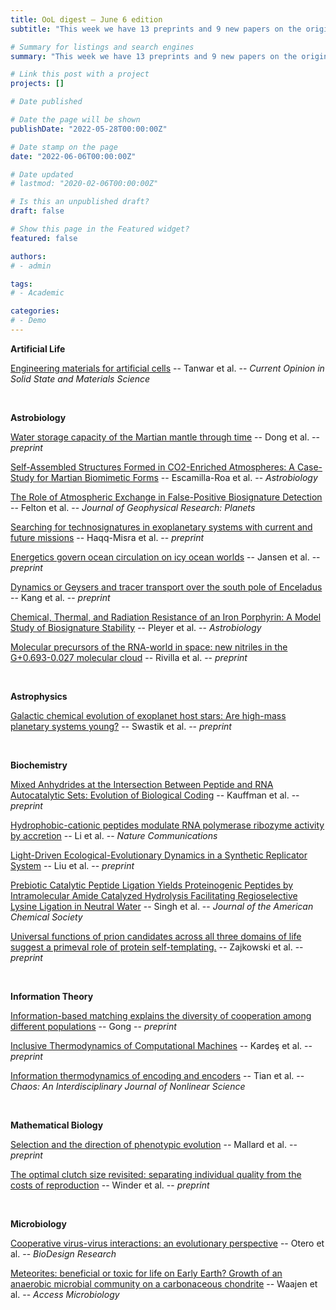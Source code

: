 ```yaml
---
title: OoL digest — June 6 edition
subtitle: "This week we have 13 preprints and 9 new papers on the origin of life. Enjoy!"

# Summary for listings and search engines
summary: "This week we have 13 preprints and 9 new papers on the origin of life. Enjoy!"

# Link this post with a project
projects: []

# Date published

# Date the page will be shown
publishDate: "2022-05-28T00:00:00Z"

# Date stamp on the page
date: "2022-06-06T00:00:00Z"

# Date updated
# lastmod: "2020-02-06T00:00:00Z"

# Is this an unpublished draft?
draft: false

# Show this page in the Featured widget?
featured: false

authors:
# - admin

tags:
# - Academic

categories:
# - Demo
---
```


**Artificial Life**

[Engineering materials for artificial cells](https://doi.org/10.1016/j.cossms.2022.101004) -- Tanwar et al. -- *Current Opinion in Solid State and Materials Science*

<br>

**Astrobiology**

[Water storage capacity of the Martian mantle through time](https://doi.org/10.48550/arXiv.2205.15450) -- Dong et al. -- *preprint*

[Self-Assembled Structures Formed in CO2-Enriched Atmospheres: A Case-Study for Martian Biomimetic Forms](https://doi.org/10.1089/ast.2021.0123) -- Escamilla-Roa et al. -- *Astrobiology*

[The Role of Atmospheric Exchange in False-Positive Biosignature Detection](https://doi.org/10.1029/2021JE006853) -- Felton et al. -- *Journal of Geophysical Research: Planets*

[Searching for technosignatures in exoplanetary systems with current and future missions](https://doi.org/10.48550/arXiv.2206.00030) -- Haqq-Misra et al. -- *preprint*

[Energetics govern ocean circulation on icy ocean worlds](https://doi.org/10.48550/arXiv.2206.00732) -- Jansen et al. -- *preprint*

[Dynamics or Geysers and tracer transport over the south pole of Enceladus](https://doi.org/10.48550/arXiv.2205.15732) -- Kang et al. -- *preprint*

[Chemical, Thermal, and Radiation Resistance of an Iron Porphyrin: A Model Study of Biosignature Stability](https://doi.org/10.1089/ast.2021.0144) -- Pleyer et al. -- *Astrobiology*

[Molecular precursors of the RNA-world in space: new nitriles in the G+0.693-0.027 molecular cloud](https://doi.org/10.48550/arXiv.2206.01053) -- Rivilla et al. -- *preprint*

<br>

**Astrophysics**

[Galactic chemical evolution of exoplanet host stars: Are high-mass planetary systems young?](https://doi.org/10.48550/arXiv.2205.15793) -- Swastik et al. -- *preprint*

<br>

**Biochemistry**

[Mixed Anhydrides at the Intersection Between Peptide and RNA Autocatalytic Sets: Evolution of Biological Coding](https://doi.org/10.31219/osf.io/mev9d) -- Kauffman et al. -- *preprint*

[Hydrophobic-cationic peptides modulate RNA polymerase ribozyme activity by accretion](https://doi.org/10.1038/s41467-022-30590-3) -- Li et al. -- *Nature Communications*

[Light-Driven Ecological-Evolutionary Dynamics in a Synthetic Replicator System](https://chemrxiv.org/engage/chemrxiv/article-details/6295c110e2ef7a0097f27687) -- Liu et al. -- *preprint*

[Prebiotic Catalytic Peptide Ligation Yields Proteinogenic Peptides by Intramolecular Amide Catalyzed Hydrolysis Facilitating Regioselective Lysine Ligation in Neutral Water](https://doi.org/10.1021/jacs.2c03486) -- Singh et al. -- *Journal of the American Chemical Society*

[Universal functions of prion candidates across all three domains of life suggest a primeval role of protein self-templating.](https://doi.org/10.1101/2022.05.30.493841) -- Zajkowski et al. -- *preprint*

<br>

**Information Theory**

[Information-based matching explains the diversity of cooperation among different populations](https://doi.org/10.48550/arXiv.2206.00788) -- Gong -- *preprint*

[Inclusive Thermodynamics of Computational Machines](https://doi.org/10.48550/arXiv.2206.01165) -- Kardeş et al. -- *preprint*

[Information thermodynamics of encoding and encoders](https://doi.org/10.1063/5.0068115) -- Tian et al. -- *Chaos: An Interdisciplinary Journal of Nonlinear Science*

<br>

**Mathematical Biology**

[Selection and the direction of phenotypic evolution](https://www.biorxiv.org/content/10.1101/2022.05.28.493855v1) -- Mallard et al. -- *preprint*

[The optimal clutch size revisited: separating individual quality from the costs of reproduction](https://doi.org/10.1101/2022.05.30.493969) -- Winder et al. -- *preprint*

<br>

**Microbiology**

[Cooperative virus-virus interactions: an evolutionary perspective](https://downloads.spj.sciencemag.org/bdr/aip/9819272.pdf) -- Otero et al. -- *BioDesign Research*

[Meteorites: beneficial or toxic for life on Early Earth? Growth of an anaerobic microbial community on a carbonaceous chondrite](https://doi.org/10.1099/acmi.ac2021.po0128) -- Waajen et al. -- *Access Microbiology*

<br>

